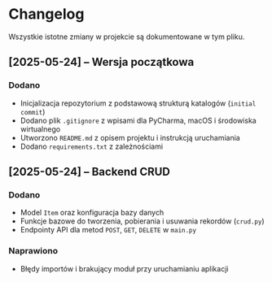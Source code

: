 # Changelog

Wszystkie istotne zmiany w projekcie są dokumentowane w tym pliku.

## [2025-05-24] – Wersja początkowa

### Dodano
- Inicjalizacja repozytorium z podstawową strukturą katalogów (`initial commit`)
- Dodano plik `.gitignore` z wpisami dla PyCharma, macOS i środowiska wirtualnego
- Utworzono `README.md` z opisem projektu i instrukcją uruchamiania
- Dodano `requirements.txt` z zależnościami

## [2025-05-24] – Backend CRUD

### Dodano
- Model `Item` oraz konfiguracja bazy danych
- Funkcje bazowe do tworzenia, pobierania i usuwania rekordów (`crud.py`)
- Endpointy API dla metod `POST`, `GET`, `DELETE` w `main.py`

### Naprawiono
- Błędy importów i brakujący moduł przy uruchamianiu aplikacji
